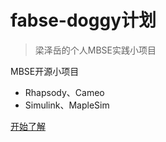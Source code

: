 <!-- _coverpage.md -->

# fabse-doggy计划 

> 梁泽岳的个人MBSE实践小项目

 MBSE开源小项目
- Rhapsody、Cameo
- Simulink、MapleSim


[开始了解](/README.md)

